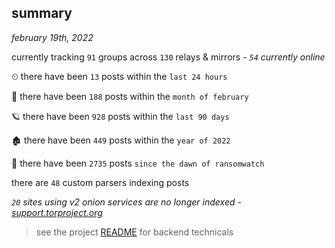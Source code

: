 
## summary
_february 19th, 2022_

currently tracking `91` groups across `130` relays & mirrors - _`54` currently online_

⏲ there have been `13` posts within the `last 24 hours`

🦈 there have been `188` posts within the `month of february`

🪐 there have been `928` posts within the `last 90 days`

🏚 there have been `449` posts within the `year of 2022`

🦕 there have been `2735` posts `since the dawn of ransomwatch`

there are `48` custom parsers indexing posts

_`20` sites using v2 onion services are no longer indexed - [support.torproject.org](https://support.torproject.org/onionservices/v2-deprecation/)_

> see the project [README](https://github.com/thetanz/ransomwatch#ransomwatch--) for backend technicals
